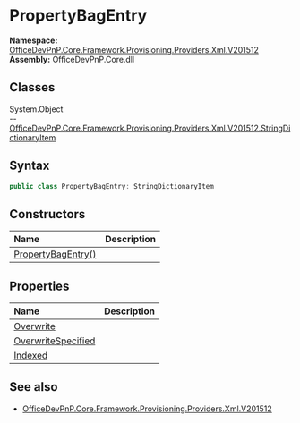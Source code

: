# PropertyBagEntry
  

**Namespace:** [OfficeDevPnP.Core.Framework.Provisioning.Providers.Xml.V201512](OfficeDevPnP.Core.Framework.Provisioning.Providers.Xml.V201512.md)  
**Assembly:** OfficeDevPnP.Core.dll  
## Classes
System.Object  
-- [OfficeDevPnP.Core.Framework.Provisioning.Providers.Xml.V201512.StringDictionaryItem](OfficeDevPnP.Core.Framework.Provisioning.Providers.Xml.V201512.StringDictionaryItem.md)
## Syntax
```C#
public class PropertyBagEntry: StringDictionaryItem
```
## Constructors
|**Name**|**Description**|
|:-----|:-----|
| [PropertyBagEntry()](PropertyBagEntryconstructor1details.md) | 
## Properties
|**Name**|**Description**|
|:-----|:-----|
| [Overwrite](PropertyBagEntry.Overwrite.md) | 
| [OverwriteSpecified](PropertyBagEntry.OverwriteSpecified.md) | 
| [Indexed](PropertyBagEntry.Indexed.md) | 
## See also
- [OfficeDevPnP.Core.Framework.Provisioning.Providers.Xml.V201512](OfficeDevPnP.Core.Framework.Provisioning.Providers.Xml.V201512.md)
